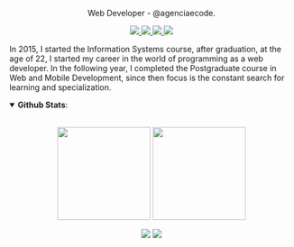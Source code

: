 <p align="center">
  Web Developer - @agenciaecode.
</p>
<p align="center">
  <a href="https://www.facebook.com/edsonjuniornarvaes/" alt="Facebook">
    <img src="https://img.shields.io/badge/-Facebook-4169E1?style=flat-square&labelColor=4169E1&logo=facebook&logoColor=white&link=https://www.facebook.com/edsonjuniornarvaes/"/>
  </a>
   <a href="https://www.instagram.com/edsonjr.andrade/" alt="Instagram">
    <img src="https://img.shields.io/badge/-Instagram-DF0174?style=flat-square&labelColor=DF0174&logo=instagram&logoColor=white&link=https://www.instagram.com/edsonjr.andrade/"/>   </a>
   <a href="https://www.linkedin.com/in/edsonjuniornarvaes" alt="Linkedin">
    <img src="https://img.shields.io/badge/-Linkedin-blue?style=flat-square&logo=Linkedin&logoColor=white&link=https://www.linkedin.com/in/edsonjuniornarvaes" />
  </a>
  <a href="mailto:edsonjunior.narvaes@gmail.com" alt="Gmail">
    <img src="https://img.shields.io/badge/-Gmail-e34c41?style=flat-square&labelColor=e34c41&logo=gmail&logoColor=white&link=edsonjunior.narvaes@gmail.com" />
  </a>
</p>

In 2015, I started the Information Systems course, after graduation, at the age of 22, I started my career in the world of programming as a web developer. In the following year, I completed the Postgraduate course in Web and Mobile Development, since then focus is the constant search for learning and specialization.

<details open>
  <summary> <b>Github Stats</b>: </summary>
<br>
<p align="center">
  <img height=165 align="center" src="https://github-readme-stats.vercel.app/api?username=edsonjuniornarvaes&count_private=true&show_icons=true&theme=radical"/>
  <img height=165 align="center" src="https://github-readme-stats.vercel.app/api/top-langs/?username=edsonjuniornarvaes&langs_count=8&exclude_repo=Senac-Projeto&layout=compact&theme=radical"/>
</p>
<p align="center">
  <img align="center" src=https://visitor-badge.laobi.icu/badge?page_id=edsonjuniornarvaes.edsonjuniornarvaes) />
  <img align="center" src=https://img.shields.io/github/followers/edsonjuniornarvaes?label=Follow&style=social)](https://github.com/edsonjuniornarvaes) />
</p>
